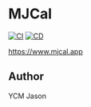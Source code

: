 # MJCal

[![CI](https://github.com/ycmjason/mjcal/workflows/CI/badge.svg)](https://github.com/ycmjason/mjcal/actions/workflows/ci.yml)
[![CD](https://github.com/ycmjason/mjcal/actions/workflows/cd.yml/badge.svg)](https://github.com/ycmjason/mjcal/actions/workflows/cd.yml)

https://www.mjcal.app

## Author

YCM Jason
